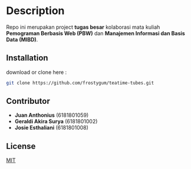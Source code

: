 # Description

Repo ini merupakan project __tugas besar__ kolaborasi mata kuliah __Pemograman Berbasis Web (PBW)__ dan __Manajemen Informasi dan Basis Data (MIBD)__.

## Installation

download or clone here :

```bash
git clone https://github.com/frostygum/teatime-tubes.git
```

## Contributor
- __Juan Anthonius__ (6181801059)
- __Geraldi Akira Surya__ (6181801002)
- __Josie Esthaliani__ (6181801008)

## License
[MIT](https://choosealicense.com/licenses/mit/)
